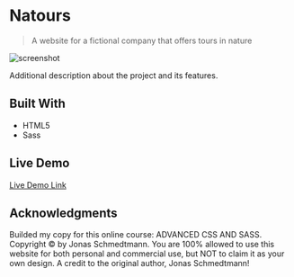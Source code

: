 # Natours

> A website for a fictional company that offers tours in nature

![screenshot](https://user-images.githubusercontent.com/9049260/122637980-b8241400-d0f1-11eb-8f88-f9814a62e125.png)

Additional description about the project and its features.

## Built With

- HTML5
- Sass

## Live Demo

[Live Demo Link](https://ntzwilly.github.io/Natours/)

## Acknowledgments

Builded my copy for this online course: ADVANCED CSS AND SASS. Copyright © by Jonas Schmedtmann. You are 100% allowed to use this website for both personal and commercial use, but NOT to claim it as your own design. A credit to the original author, Jonas Schmedtmann!